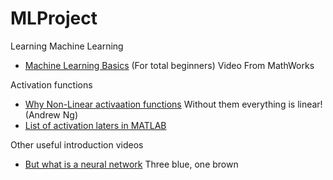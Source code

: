 # MLProject
Learning Machine Learning

* [Machine Learning Basics](https://www.youtube.com/watch?v=qa57xOtogp4) (For total beginners) Video From MathWorks

Activation functions

* [Why Non-Linear activaation functions](https://www.youtube.com/watch?v=NkOv_k7r6no) Without them everything is linear! (Andrew Ng)
* [List of activation laters in MATLAB](https://uk.mathworks.com/help/deeplearning/ug/list-of-deep-learning-layers.html#mw_f62fbe0d-a138-49cc-a404-19e9bda934fd)

Other useful introduction videos

* [But what is a neural network](https://www.youtube.com/watch?v=aircAruvnKk) Three blue, one brown
